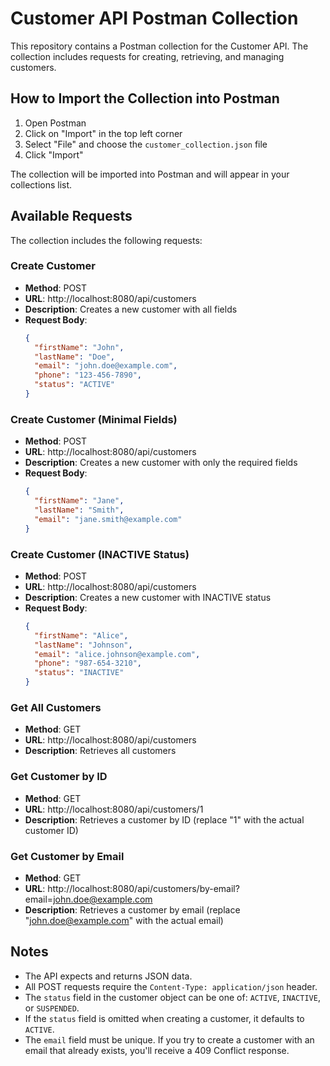# Customer API Postman Collection

This repository contains a Postman collection for the Customer API. The collection includes requests for creating, retrieving, and managing customers.

## How to Import the Collection into Postman

1. Open Postman
2. Click on "Import" in the top left corner
3. Select "File" and choose the `customer_collection.json` file
4. Click "Import"

The collection will be imported into Postman and will appear in your collections list.

## Available Requests

The collection includes the following requests:

### Create Customer
- **Method**: POST
- **URL**: http://localhost:8080/api/customers
- **Description**: Creates a new customer with all fields
- **Request Body**:
  ```json
  {
    "firstName": "John",
    "lastName": "Doe",
    "email": "john.doe@example.com",
    "phone": "123-456-7890",
    "status": "ACTIVE"
  }
  ```

### Create Customer (Minimal Fields)
- **Method**: POST
- **URL**: http://localhost:8080/api/customers
- **Description**: Creates a new customer with only the required fields
- **Request Body**:
  ```json
  {
    "firstName": "Jane",
    "lastName": "Smith",
    "email": "jane.smith@example.com"
  }
  ```

### Create Customer (INACTIVE Status)
- **Method**: POST
- **URL**: http://localhost:8080/api/customers
- **Description**: Creates a new customer with INACTIVE status
- **Request Body**:
  ```json
  {
    "firstName": "Alice",
    "lastName": "Johnson",
    "email": "alice.johnson@example.com",
    "phone": "987-654-3210",
    "status": "INACTIVE"
  }
  ```

### Get All Customers
- **Method**: GET
- **URL**: http://localhost:8080/api/customers
- **Description**: Retrieves all customers

### Get Customer by ID
- **Method**: GET
- **URL**: http://localhost:8080/api/customers/1
- **Description**: Retrieves a customer by ID (replace "1" with the actual customer ID)

### Get Customer by Email
- **Method**: GET
- **URL**: http://localhost:8080/api/customers/by-email?email=john.doe@example.com
- **Description**: Retrieves a customer by email (replace "john.doe@example.com" with the actual email)

## Notes

- The API expects and returns JSON data.
- All POST requests require the `Content-Type: application/json` header.
- The `status` field in the customer object can be one of: `ACTIVE`, `INACTIVE`, or `SUSPENDED`.
- If the `status` field is omitted when creating a customer, it defaults to `ACTIVE`.
- The `email` field must be unique. If you try to create a customer with an email that already exists, you'll receive a 409 Conflict response.